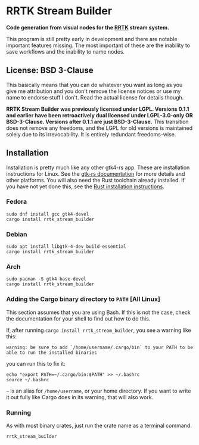 # RRTK Stream Builder
**Code generation from visual nodes for the [RRTK](https://crates.io/crates/rrtk) stream system.**

This program is still pretty early in development and there are notable important features missing. The most important of these are the inability to save workflows and the inability to name nodes.
## License: BSD 3-Clause
This basically means that you can do whatever you want as long as you give me attribution and you don't remove the license notices or use my name to endorse stuff I don't. Read the actual license for details though.

**RRTK Stream Builder was previously licensed under LGPL. Versions 0.1.1 and earlier have been retroactively dual licensed under LGPL-3.0-only OR BSD-3-Clause. Versions after 0.1.1 are just BSD-3-Clause.** This transition does not remove any freedoms, and the LGPL for old versions is maintained solely due to its irrevocability. It is entirely redundant freedoms-wise.
## Installation
Installation is pretty much like any other gtk4-rs app. These are installation instructions for Linux. See the [gtk-rs documentation](https://gtk-rs.org/gtk4-rs/stable/latest/book/installation.html) for more details and other platforms. You will also need the Rust toolchain already installed. If you have not yet done this, see the [Rust installation instructions](https://www.rust-lang.org/tools/install).
### Fedora
```
sudo dnf install gcc gtk4-devel
cargo install rrtk_stream_builder
```
### Debian
```
sudo apt install libgtk-4-dev build-essential
cargo install rrtk_stream_builder
```
### Arch
```
sudo pacman -S gtk4 base-devel
cargo install rrtk_stream_builder
```
### Adding the Cargo binary directory to `PATH` [All Linux]
This section assumes that you are using Bash. If this is not the case, check the documentation for your shell to find out how to do this.

If, after running `cargo install rrtk_stream_builder`, you see a warning like this:
```
warning: be sure to add `/home/username/.cargo/bin` to your PATH to be able to run the installed binaries
```
you can run this to fix it:
```
echo "export PATH=~/.cargo/bin:$PATH" >> ~/.bashrc
source ~/.bashrc
```
`~` is an alias for `/home/username`, or your home directory. If you want to write it out fully like Cargo does in its warning, that will also work.
### Running
As with most binary crates, just run the crate name as a terminal command.
```
rrtk_stream_builder
```
